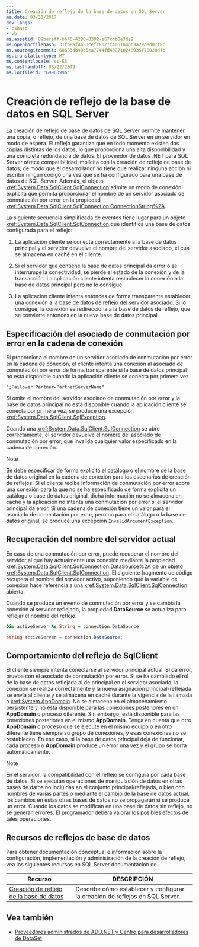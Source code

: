 ```yaml
---
title: Creación de reflejo de la base de datos en SQL Server
ms.date: 03/30/2017
dev_langs:
- csharp
- vb
ms.assetid: 89befaff-bb46-4290-8382-e67cdb0e3de9
ms.openlocfilehash: 31fb8af4653cefc8027f4061b46b9a29d8d07f8c
ms.sourcegitcommit: 68653db98c5ea7744fd438710248935f70020dfb
ms.translationtype: MT
ms.contentlocale: es-ES
ms.lasthandoff: 08/22/2019
ms.locfileid: "69963996"
---
```

# <a name="database-mirroring-in-sql-server"></a>Creación de reflejo de la base de datos en SQL Server
La creación de reflejo de base de datos de SQL Server permite mantener una copia, o reflejo, de una base de datos de SQL Server en un servidor en modo de espera. El reflejo garantiza que en todo momento existen dos copias distintas de los datos, lo que proporciona una alta disponibilidad y una completa redundancia de datos. El proveedor de datos .NET para SQL Server ofrece compatibilidad implícita con la creación de reflejo de base de datos; de modo que el desarrollador no tiene que realizar ninguna acción ni escribir ningún código una vez que se ha configurado para una base de datos de SQL Server. Además, el objeto <xref:System.Data.SqlClient.SqlConnection> admite un modo de conexión explícita que permita proporcionar el nombre de un servidor asociado de conmutación por error en la propiedad <xref:System.Data.SqlClient.SqlConnection.ConnectionString%2A>.  
  
 La siguiente secuencia simplificada de eventos tiene lugar para un objeto <xref:System.Data.SqlClient.SqlConnection> que identifica una base de datos configurada para el reflejo:  
  
1. La aplicación cliente se conecta correctamente a la base de datos principal y el servidor devuelve el nombre del servidor asociado, el cual se almacena en caché en el cliente.  
  
2. Si el servidor que contiene la base de datos principal da error o se interrumpe la conectividad, se pierde el estado de la conexión y de la transacción. La aplicación cliente intenta restablecer la conexión a la base de datos principal pero no lo consigue.  
  
3. La aplicación cliente intenta entonces de forma transparente establecer una conexión a la base de datos de reflejo del servidor asociado. Si lo consigue, la conexión se redirecciona a la base de datos de reflejo, que se convierte entonces en la nueva base de datos principal.  
  
## <a name="specifying-the-failover-partner-in-the-connection-string"></a>Especificación del asociado de conmutación por error en la cadena de conexión  
 Si proporciona el nombre de un servidor asociado de conmutación por error en la cadena de conexión, el cliente intenta una conexión al asociado de conmutación por error de forma transparente si la base de datos principal no está disponible cuando la aplicación cliente se conecta por primera vez.  
  
```  
";Failover Partner=PartnerServerName"  
```  
  
 Si omite el nombre del servidor asociado de conmutación por error y la base de datos principal no está disponible cuando la aplicación cliente se conecta por primera vez, se produce una excepción <xref:System.Data.SqlClient.SqlException>.  
  
 Cuando una <xref:System.Data.SqlClient.SqlConnection> se abre correctamente, el servidor devuelve el nombre del asociado de conmutación por error, que invalida cualquier valor especificado en la cadena de conexión.  
  
> [!NOTE]
> Se debe especificar de forma explícita el catálogo o el nombre de la base de datos original en la cadena de conexión para los escenarios de creación de reflejos. Si el cliente recibe información de conmutación por error sobre una conexión para la que no se ha especificado de forma explícita un catálogo o base de datos original, dicha información no se almacena en caché y la aplicación no intenta una conmutación por error si el servidor principal da error. Si una cadena de conexión tiene un valor para el asociado de conmutación por error, pero no para el catálogo o la base de datos original, se produce una excepción `InvalidArgumentException`.  
  
## <a name="retrieving-the-current-server-name"></a>Recuperación del nombre del servidor actual  
 En caso de una conmutación por error, puede recuperar el nombre del servidor al que hay actualmente una conexión mediante la propiedad <xref:System.Data.SqlClient.SqlConnection.DataSource%2A> de un objeto <xref:System.Data.SqlClient.SqlConnection>. El siguiente fragmento de código recupera el nombre del servidor activo, suponiendo que la variable de conexión hace referencia a una <xref:System.Data.SqlClient.SqlConnection> abierta.  
  
 Cuando se produce un evento de conmutación por error y se cambia la conexión al servidor reflejado, la propiedad **DataSource** se actualiza para reflejar el nombre del reflejo.  
  
```vb  
Dim activeServer As String = connection.DataSource  
```  
  
```csharp  
string activeServer = connection.DataSource;  
```  
  
## <a name="sqlclient-mirroring-behavior"></a>Comportamiento del reflejo de SqlClient  
 El cliente siempre intenta conectarse al servidor principal actual. Si da error, prueba con el asociado de conmutación por error. Si se ha cambiado el rol de la base de datos reflejada al de principal en el servidor asociado, la conexión se realiza correctamente y la nueva asignación principal-reflejada se envía al cliente y se almacena en caché durante la vigencia de la llamada a <xref:System.AppDomain>. No se almacena en el almacenamiento persistente y no está disponible para las conexiones posteriores en un **AppDomain** o proceso diferente. Sin embargo, está disponible para las conexiones posteriores en el mismo **AppDomain**. Tenga en cuenta que otro **AppDomain** o proceso que se ejecute en el mismo equipo o en otro diferente tiene siempre su grupo de conexiones, y esas conexiones no se restablecen. En ese caso, si la base de datos principal deja de funcionar, cada proceso o **AppDomain** produce un error una vez y el grupo se borra automáticamente.  
  
> [!NOTE]
> En el servidor, la compatibilidad con el reflejo se configura por cada base de datos. Si se ejecutan operaciones de manipulación de datos en otras bases de datos no incluidas en el conjunto principal/reflejada, o bien con nombres de varias partes o mediante el cambio de la base de datos actual, los cambios en estas otras bases de datos no se propagarán si se produce un error. Cuando los datos se modifican en una base de datos sin reflejo, no se generan errores. El programador deberá valorar los posibles efectos de tales operaciones.  
  
## <a name="database-mirroring-resources"></a>Recursos de reflejos de base de datos  
 Para obtener documentación conceptual e información sobre la configuración, implementación y administración de la creación de reflejo, vea los siguientes recursos en SQL Server documentación de.  
  
|Recurso|DESCRIPCIÓN|  
|--------------|-----------------|  
|[Creación de reflejo de la base de datos](/sql/database-engine/database-mirroring/database-mirroring-sql-server)|Describe cómo establecer y configurar la creación de reflejos en SQL Server.|  
  
## <a name="see-also"></a>Vea también

- [Proveedores administrados de ADO.NET y Centro para desarrolladores de DataSet](https://go.microsoft.com/fwlink/?LinkId=217917)

